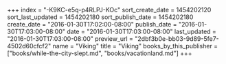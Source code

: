 +++
index = "-K9KC-e5q-p4RLPJ-KOc"
sort_create_date = 1454202120
sort_last_updated = 1454202180
sort_publish_date = 1454202180
create_date = "2016-01-30T17:02:00-08:00"
publish_date = "2016-01-30T17:03:00-08:00"
date = "2016-01-30T17:03:00-08:00"
last_updated = "2016-01-30T17:03:00-08:00"
preview_url = "2dbf3b0e-bb03-9d89-5fe7-4502d60cfcf2"
name = "Viking"
title = "Viking"
books_by_this_publisher = ["books/while-the-city-slept.md", "books/vacationland.md"]
+++
